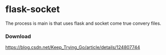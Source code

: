 # flask-socket
The process is main is that uses flask and socket come true convery files.
<h3>Download</h3>
<a href="https://blog.csdn.net/Keep_Trying_Go/article/details/124807744">https://blog.csdn.net/Keep_Trying_Go/article/details/124807744</a>
